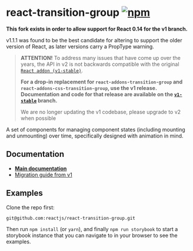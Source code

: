 # react-transition-group [![npm][npm-badge]][npm]

**This fork exists in order to allow support for React 0.14 for the v1 branch.**

v1.1.1 was found to be the best candidate for altering to support the older version of React, as later versions carry a PropType warning.

> **ATTENTION!** To address many issues that have come up over the years, the API in v2 is not backwards compatible with the original [`React addon (v1-stable)`](https://github.com/reactjs/react-transition-group/tree/v1-stable).
>
> **For a drop-in replacement for `react-addons-transition-group` and `react-addons-css-transition-group`, use the v1 release. Documentation and code for that release are available on the [`v1-stable`](https://github.com/reactjs/react-transition-group/tree/v1-stable) branch.**
>
> We are no longer updating the v1 codebase, please upgrade to v2 when possible

A set of components for managing component states (including mounting and unmounting) over time, specifically designed with animation in mind.

## Documentation

- [**Main documentation**](https://reactcommunity.org/react-transition-group/)
- [Migration guide from v1](/Migration.md)

## Examples

Clone the repo first:

```
git@github.com:reactjs/react-transition-group.git
```

Then run `npm install` (or `yarn`), and finally `npm run storybook` to start a storybook instance that you can navigate to in your browser to see the examples.

[npm-badge]: https://img.shields.io/npm/v/react-transition-group.svg
[npm]: https://www.npmjs.org/package/react-transition-group
